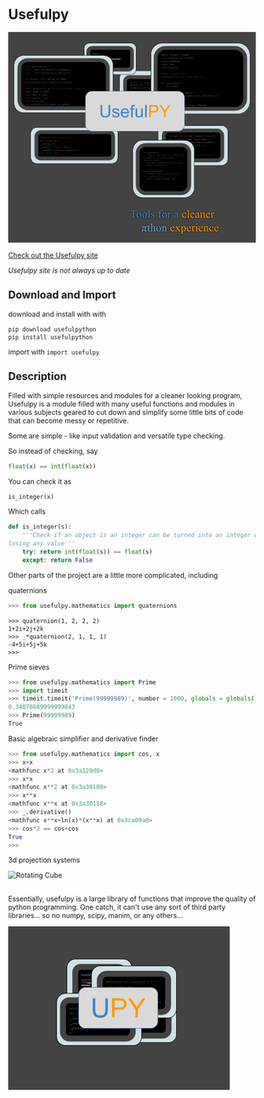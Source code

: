 # Usefulpy

![Usefulpy Logo](https://github.com/Augustin007/Augustin007/blob/main/UsefulPY_with_quote.png)

[Check out the Usefulpy site](https://augustin007.github.io/usefulpy/)

_Usefulpy site is not always up to date_

## Download and Import

download and install with with 
```
pip download usefulpython
pip install usefulpython
```

import with `import usefulpy`

## Description

Filled with simple resources and modules for a cleaner looking program, Usefulpy is a module filled with many useful functions and modules in various subjects geared to cut down and simplify some little bits of code that can become messy or repetitive.

Some are simple - like input validation and versatile type checking.

So instead of checking, say
```python
float(x) == int(float(x))
```

You can check it as
```python
is_integer(x)
```

Which calls 
```python
def is_integer(s):
    '''Check if an object is an integer can be turned into an integer without
losing any value'''
    try: return int(float(s)) == float(s)
    except: return False
```

Other parts of the project are a little more complicated, including 

quaternions
```python
>>> from usefulpy.mathematics import quaternions
```
```
>>> quaternion(1, 2, 2, 2)
1+2i+2j+2k
>>> _*quaternion(2, 1, 1, 1)
-4+5i+5j+5k
>>> 
```

Prime sieves
```python
>>> from usefulpy.mathematics import Prime
>>> import timeit
>>> timeit.timeit('Prime(99999989)', number = 1000, globals = globals())
0.34076689999999843
>>> Prime(99999989)
True
```

Basic algebraic simplifier and derivative finder
```python
>>> from usefulpy.mathematics import cos, x
>>> x+x
<mathfunc x*2 at 0x3a129d0>
>>> x*x
<mathfunc x**2 at 0x3a30100>
>>> x**x
<mathfunc x**x at 0x3a30118>
>>> _.derivative()
<mathfunc x**x+ln(x)*(x**x) at 0x3ca09a0>
>>> cos*2 == cos+cos
True
>>> 
```

3d projection systems

![Rotating Cube](https://github.com/Augustin007/Augustin007/blob/main/Cube_rot.gif)

\
Essentially, usefulpy is a large library of functions that improve the quality of python programming. One catch, it can't use any sort of third party libraries... so no numpy, scipy, manim, or any others... 


![mini_usefulpy_logo](https://github.com/Augustin007/Augustin007/blob/main/Mini_usefulpy.png)

